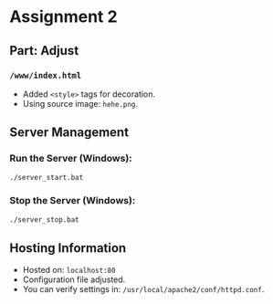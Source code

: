 # Assignment 2

## Part: Adjust

### `/www/index.html`
- Added `<style>` tags for decoration.
- Using source image: `hehe.png`.

## Server Management

### Run the Server (Windows):
```sh
./server_start.bat
```

### Stop the Server (Windows):
```sh
./server_stop.bat
```

## Hosting Information
- Hosted on: `localhost:80`
- Configuration file adjusted.
- You can verify settings in: `/usr/local/apache2/conf/httpd.conf`.